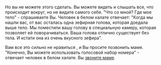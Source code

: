 Но вы не можете этого сделать. Вы можете видеть и слышать все, 
что происходит вокруг, но не видите самого себя. "Что со мной? Где мое тело" - спрашиваете Вы.
Человек в белом халате отвечает: "Когда мы нашли вас, от вас осталась одна зефирная голова,
которая доедала выше тело. Мы поместили вашу голову в специальную камеру, которая позволяет ей поворачиваться. 
Ваша голова отлично существует без тела. И кстати она из очень вкусного зефира".

Вам все это сильно не нравиться , и Вы просите позвонить маме. "Конечно, Вы можете использовать голосовой
набор номера" - отвечает человек в белом халате. Вы [звоните маме](../../../../../../../buildings-dep/callmum/callmum.md).